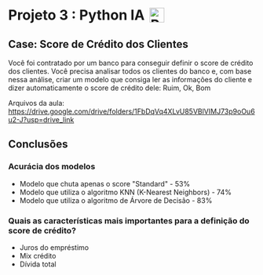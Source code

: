 <h1 style="display: flex; align-items: center;">
  Projeto 3 : Python IA
  <img src="https://cdn4.iconfinder.com/data/icons/scripting-and-programming-languages/512/Python_logo-512.png" alt="Python logo" width="30" style="margin-left: 10px;">
</h1>

## Case: Score de Crédito dos Clientes

Você foi contratado por um banco para conseguir definir o score de crédito dos clientes. Você precisa analisar todos os clientes do banco e, com base nessa análise, criar um modelo que consiga ler as informações do cliente e dizer automaticamente o score de crédito dele: Ruim, Ok, Bom

Arquivos da aula: https://drive.google.com/drive/folders/1FbDqVq4XLvU85VBlVIMJ73p9oOu6u2-J?usp=drive_link

## Conclusões
### Acurácia dos modelos
* Modelo que chuta apenas o score "Standard" - 53%
* Modelo que utiliza o algoritmo KNN (K-Nearest Neighbors) - 74%
* Modelo que utiliza o algoritmo de Árvore de Decisão - 83%

### Quais as características mais importantes para a definição do score de crédito?
* Juros do empréstimo
* Mix crédito
* Dívida total